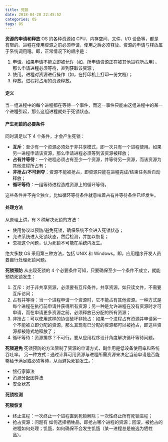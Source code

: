 ```yaml
---
title: 死锁
date: 2018-04-20 22:45:52
categories: OS
tags: OS
---
```

**资源的申请和释放**
OS 的各种资源如 CPU、内存空间、文件、I/O 设备等，都是有限的。进程在使用资源之前必须申请，使用之后必须释放。资源的申请与释放属于系统调用嗯。即，正常情况下的顺序是：
1. 申请。如果申请不能立即被允许（如，所申请资源正在被其他进程所占用），那么申请进程必须等待，直到获取该资源；
2. 使用。进程对资源进行操作（如，在打印机上打印一份文档）；
3. 释放。进程将占用的资源释放。

#### 定义
当一组进程中的每个进程都在等待一个事件，而这一事件只能由这组进程中的某一个进程引起，那么这组进程就处于死锁状态。

#### 产生死锁的必要条件
同时满足以下 4 个条件，才会产生死锁：
* **互斥**：至少有一个资源必须处于非共享模式，即一次只有一个进程使用。如果另一进程申请该资源，那么申请进程必须等到该资源被释放；
* **占有并等待**：一个进程必须占有至少一个资源，并等待另一资源，而该资源为其他进程所占有；
* **非抢占/不可剥夺**：资源不能被抢占，即资源只能在进程完成/结束任务后自动释放；
* **循环等待**：一组等待进程造成资源上的循环等待。

这些条件并不完全独立，比如循环等待条件就意味着占有并等待条件已经发生。

#### 处理方法
从原理上讲，有 3 种解决死锁的方法：
* 使用协议以预防/避免死锁，确保系统不会进入死锁状态；
* 允许系统进入死锁状态，然后检测，并加以恢复；
* 忽视这个问题，认为死锁不可能在系统内发生。

绝大多数 OS 采用第三种方法，包括 UNIX 和 Windows。即，应用程序开发人员要自行处理死锁问题。


**死锁预防**
从出现死锁的 4 个必要条件可知，只要确保至少一个条件不成立，就能预防死锁发生：
1. 互斥：对于非共享资源，必须要有互斥条件。共享资源，如只读文件，不需要互斥访问；
2. 占有并等待：当一个进程申请一个资源时，它不能占有其他资源。一种方式是每个进程在执行前申请并获得所有资源；另一种是允许进程在没有资源时才可申请，而在申请更多资源之前，必须释放已分配的所有资源；
3. 非抢占：可以使用这样的协议破坏非抢占：如果一个进程占有资源并申请另一个不能被立即分配的资源，那么其现有已分配的资源都可以被抢占，即这些资源都被隐式地释放了；
4. 循环等待：资源排序？不可行。要从应用程序设计角度解决循环等待问题。

**死锁避免**
死锁预防的方法限制了资源的申请方式，副作用是低设备使用率和系统吞吐率。
另一种方式：通过计算可用资源与进程所需资源来决定当前申请是否能够给予满足或必须等待，从而避免死锁发生。：
* 银行家算法
* 资源分配图算法
* 安全状态

**死锁检测**

**死锁恢复**
* 终止进程：一次终止一个进程直到死锁解除；一次性终止所有死锁进程；
* 抢占资源：问题有 如何选择牺牲品，即抢占哪个进程的资源；回滚，被抢占的进程如何处理；饥饿，如何确保不会发生饥饿（某一进程总是被选为牺牲品）。
